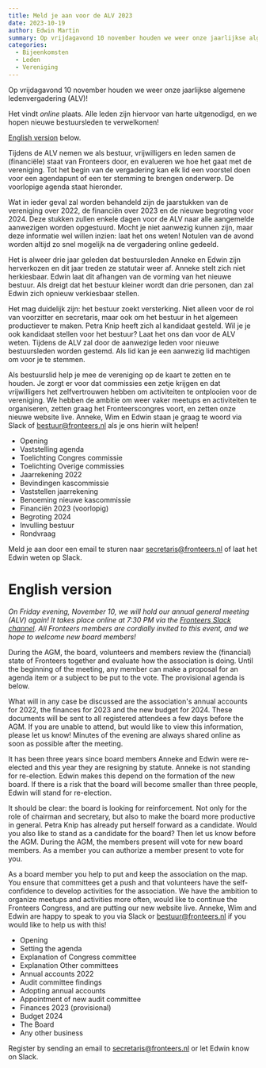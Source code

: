 ```yaml
---
title: Meld je aan voor de ALV 2023
date: 2023-10-19
author: Edwin Martin
summary: Op vrijdagavond 10 november houden we weer onze jaarlijkse algemene ledenvergadering (ALV)!   Het vindt *online* plaats. Alle leden zijn hiervoor van harte uitgenodigd, en we hopen nieuwe bestuursleden te verwelkomen!
categories: 
  - Bijeenkomsten
  - Leden
  - Vereniging
---
```

Op vrijdagavond 10 november houden we weer onze jaarlijkse algemene ledenvergadering (ALV)! 

Het vindt *online* plaats. Alle leden zijn hiervoor van harte uitgenodigd, en we hopen nieuwe bestuursleden te verwelkomen!

[English version](#english) below.

Tijdens de ALV nemen we als bestuur, vrijwilligers en leden samen de (financiële) staat van Fronteers door, en evalueren we hoe het gaat met de vereniging. Tot het begin van de vergadering kan elk lid een voorstel doen voor een agendapunt of een ter stemming te brengen onderwerp. De voorlopige agenda staat hieronder.

Wat in ieder geval zal worden behandeld zijn de jaarstukken van de vereniging over 2022, de financiën over 2023 en de nieuwe begroting voor 2024. Deze stukken zullen enkele dagen voor de ALV naar alle aangemelde aanwezigen worden opgestuurd. Mocht je niet aanwezig kunnen zijn, maar deze informatie wel willen inzien: laat het ons weten! Notulen van de avond worden altijd zo snel mogelijk na de vergadering online gedeeld.

Het is alweer drie jaar geleden dat bestuursleden Anneke en Edwin zijn herverkozen en dit jaar treden ze statutair weer af. Anneke stelt zich niet herkiesbaar. Edwin laat dit afhangen van de vorming van het nieuwe bestuur. Als dreigt dat het bestuur kleiner wordt dan drie personen, dan zal Edwin zich opnieuw verkiesbaar stellen.

Het mag duidelijk zijn: het bestuur zoekt versterking. Niet alleen voor de rol van voorzitter en secretaris, maar ook om het bestuur in het algemeen productiever te maken. Petra Knip heeft zich al kandidaat gesteld. Wil je je ook kandidaat stellen voor het bestuur? Laat het ons dan voor de ALV weten. Tijdens de ALV zal door de aanwezige leden voor nieuwe bestuursleden worden gestemd. Als lid kan je een aanwezig lid machtigen om voor je te stemmen.

Als bestuurslid help je mee de vereniging op de kaart te zetten en te houden. Je zorgt er voor dat commissies een zetje krijgen en dat vrijwilligers het zelfvertrouwen hebben om activiteiten te ontplooien voor de vereniging. We hebben de ambitie om weer vaker meetups en activiteiten te organiseren, zetten graag het Fronteerscongres voort, en zetten onze nieuwe website live. Anneke, Wim en Edwin staan je graag te woord via Slack of [bestuur@fronteers.nl](mailto:bestuur@fronteers.nl) als je ons hierin wilt helpen!

* Opening
* Vaststelling agenda
* Toelichting Congres commissie
* Toelichting Overige commissies
* Jaarrekening 2022
* Bevindingen kascommissie
* Vaststellen jaarrekening
* Benoeming nieuwe kascommissie
* Financiën 2023 (voorlopig)
* Begroting 2024
* Invulling bestuur
* Rondvraag

Meld je aan door een email te sturen naar [secretaris@fronteers.nl](mailto:secretaris@fronteers.nl) of laat het Edwin weten op Slack.

# English version

*On Friday evening, November 10, we will hold our annual general meeting (ALV) again! It takes place *online* at 7:30 PM via the [Fronteers Slack channel](https://join.slack.com/t/fronteersnl/shared_invite/zt-k3wyhquf-atZIftTxxCaPRpRlO744xg). All Fronteers members are cordially invited to this event, and we hope to welcome new board members!*

During the AGM, the board, volunteers and members review the (financial) state of Fronteers together and evaluate how the association is doing. Until the beginning of the meeting, any member can make a proposal for an agenda item or a subject to be put to the vote. The provisional agenda is below.

What will in any case be discussed are the association's annual accounts for 2022, the finances for 2023 and the new budget for 2024. These documents will be sent to all registered attendees a few days before the AGM. If you are unable to attend, but would like to view this information, please let us know! Minutes of the evening are always shared online as soon as possible after the meeting.

It has been three years since board members Anneke and Edwin were re-elected and this year they are resigning by statute. Anneke is not standing for re-election. Edwin makes this depend on the formation of the new board. If there is a risk that the board will become smaller than three people, Edwin will stand for re-election.

It should be clear: the board is looking for reinforcement. Not only for the role of chairman and secretary, but also to make the board more productive in general. Petra Knip has already put herself forward as a candidate. Would you also like to stand as a candidate for the board? Then let us know before the AGM. During the AGM, the members present will vote for new board members. As a member you can authorize a member present to vote for you.

As a board member you help to put and keep the association on the map. You ensure that committees get a push and that volunteers have the self-confidence to develop activities for the association. We have the ambition to organize meetups and activities more often, would like to continue the Fronteers Congress, and are putting our new website live. Anneke, Wim and Edwin are happy to speak to you via Slack or [bestuur@fronteers.nl](mailto:bestuur@fronteers.nl) if you would like to help us with this!

* Opening
* Setting the agenda
* Explanation of Congress committee
* Explanation Other committees
* Annual accounts 2022
* Audit committee findings
* Adopting annual accounts
* Appointment of new audit committee
* Finances 2023 (provisional)
* Budget 2024
* The Board
* Any other business

Register by sending an email to [secretaris@fronteers.nl](mailto:secretaris@fronteers.nl) or let Edwin know on Slack.